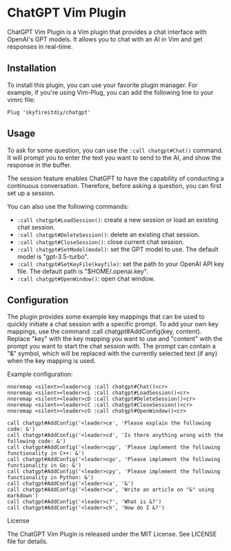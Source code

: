 # ChatGPT Vim Plugin

ChatGPT Vim Plugin is a Vim plugin that provides a chat interface with OpenAI's GPT models. It allows you to chat with an AI in Vim and get responses in real-time.

## Installation

To install this plugin, you can use your favorite plugin manager. For example, if you're using Vim-Plug, you can add the following line to your vimrc file:

```vim
Plug 'skyfireitdiy/chatgpt'
```

## Usage

To ask for some question, you can use the `:call chatgpt#Chat()` command. It will prompt you to enter the text you want to send to the AI, and show the response in the buffer. 

The session feature enables ChatGPT to have the capability of conducting a continuous conversation. Therefore, before asking a question, you can first set up a session.

You can also use the following commands:

- `:call chatgpt#LoadSession()`: create a new session or load an existing chat session.
- `:call chatgpt#DeleteSession()`: delete an existing chat session.
- `:call chatgpt#CloseSession()`: close current chat session.
- `:call chatgpt#SetModel(model)`: set the GPT model to use. The default model is "gpt-3.5-turbo".
- `:call chatgpt#SetKeyFile(keyfile)`: set the path to your OpenAI API key file. The default path is "$HOME/.openai.key".
- `:call chatgpt#OpenWindow()`: open chat window.

## Configuration

The plugin provides some example key mappings that can be used to quickly initiate a chat session with a specific prompt. To add your own key mappings, use the command :call chatgpt#AddConfig(key, content). Replace "key" with the key mapping you want to use and "content" with the prompt you want to start the chat session with. The prompt can contain a "&" symbol, which will be replaced with the currently selected text (if any) when the key mapping is used.

Example configuration:

```vim
nnoremap <silent><leader>cg :call chatgpt#Chat()<cr>
nnoremap <silent><leader>cL :call chatgpt#LoadSession()<cr>
nnoremap <silent><leader>cD :call chatgpt#DeleteSession()<cr>
nnoremap <silent><leader>cC :call chatgpt#CloseSession()<cr>
nnoremap <silent><leader>cO :call chatgpt#OpenWindow()<cr>

call chatgpt#AddConfig('<leader>ce', 'Please explain the following code: &')
call chatgpt#AddConfig('<leader>cd', 'Is there anything wrong with the following code: &')
call chatgpt#AddConfig('<leader>cpp', 'Please implement the following functionality in C++: &')
call chatgpt#AddConfig('<leader>cgo', 'Please implement the following functionality in Go: &')
call chatgpt#AddConfig('<leader>cpy', 'Please implement the following functionality in Python: &')
call chatgpt#AddConfig('<leader>ca', '&')
call chatgpt#AddConfig('<leader>cw', 'Write an article on "&" using markdown')
call chatgpt#AddConfig('<leader>c?', 'What is &?')
call chatgpt#AddConfig('<leader>ch', 'How do I &?')
```

License

The ChatGPT Vim Plugin is released under the MIT License. See LICENSE file for details.

